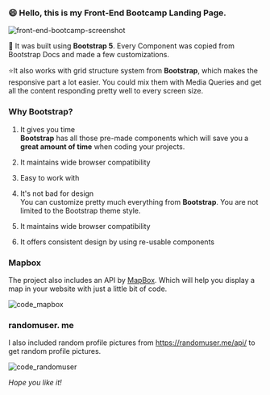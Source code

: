 ### 😄 Hello, this is my Front-End Bootcamp Landing Page.

![front-end-bootcamp-screenshot](https://user-images.githubusercontent.com/79328687/168452777-a710a278-6fe6-4c03-ba3d-0d911e57bb52.png)

🤖 It was built using **Bootstrap 5**. Every Component was copied from Bootstrap Docs and made a few customizations.

⭐It also works with grid structure system from **Bootstrap**, which makes the responsive part a lot easier. You could mix them with Media Queries and get all the content responding pretty well to every screen size.

### Why Bootstrap?

1. It gives you time <br>
**Bootstrap** has all those pre-made components which will save you a **great amount of time** when coding your projects. 

2. It maintains wide browser compatibility
3. Easy to work with
4. It's not bad for design <br>
You can customize pretty much everything from **Bootstrap**. You are not limited to the Bootstrap theme style. 
5. It maintains wide browser compatibility
6. It offers consistent design by using re-usable components

### Mapbox

The project also includes an API by [MapBox](https://www.mapbox.com/).
Which will help you display a map in your website with just a little bit of code.

![code_mapbox](https://user-images.githubusercontent.com/79328687/168452797-4ee01191-e0f5-47ba-ba54-096772de50e3.png)


### randomuser. me
I also included random profile pictures from https://randomuser.me/api/ to get random profile pictures.

![code_randomuser](https://user-images.githubusercontent.com/79328687/168452793-365ca89c-2648-4e9e-b638-855a9f18a986.png)

*Hope you like it!*








